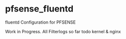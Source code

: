 # pfsense_fluentd
fluentd Configuration for PFSENSE

Work in Progress.
All Filterlogs so far
todo kernel & nginx
